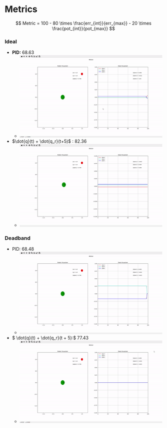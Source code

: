 # Metrics  


$$
Metric = 100 - 80 \times \frac{err_{int}}{err_{max}} - 20 \times \frac{pot_{int}}{pot_{max}}
$$



### Ideal

- **PID:** 	68.63
  - ![ideal_PID](.\Videos\ideal_PID.gif)
- $\dot{q}(t) + \dot{q_r}(t+5)$ :     82.36
  - <img src=".\Videos\ideal_Q5.gif"  />





### Deadband

- PID: 68.48
  - ![](.\Videos\deadband_PID.gif)
- $ \dot{q}(t) + \dot{q_r}(t + 5):$  77.43
  - ![](.\Videos\deadband_Q5.gif)

